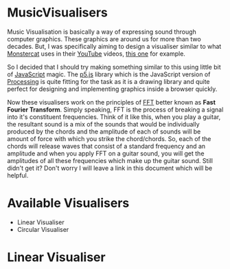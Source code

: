 # MusicVisualisers

Music Visualisation is basically a way of expressing sound through computer graphics. These graphics are around us for more than two decades. But, I was specifically aiming to design a visualiser similar to what [Monstercat](https://www.monstercat.com/) uses in their [YouTube](https://www.youtube.com) videos, [this one](https://www.youtube.com/watch?v=4bDZvqQqyJ8) for example.

So I decided that I should try making something similar to this using little bit of [JavaScript](https://www.w3schools.com/jS/default.asp) magic. The [p5.js](https://p5js.org/) library which is the JavaScript version of [Processing](https://processing.org/) is quite fitting for the task as it is a drawing library and quite perfect for designing and implementing graphics inside a browser quickly.

Now these visualisers work on the principles of [FFT](https://en.wikipedia.org/wiki/Fast_Fourier_transform) better known as **Fast Fourier Transform**. Simply speaking, FFT is the process of breaking a signal into it's constituent frequencies. Think of it like this, when you play a guitar, the resultant sound is a mix of the sounds that would be individually produced by the chords and the amplitude of each of sounds will be amount of force with which you strike the chord/chords. So, each of the chords will release waves that consist of a standard frequency and an amplitude and when you apply FFT on a guitar sound, you will get the amplitudes of all these frequencies which make up the guitar sound. Still didn't get it? Don't worry I will leave a link in this document which will be helpful.

# Available Visualisers

* Linear Visualiser
* Circular Visualiser

# Linear Visualiser

